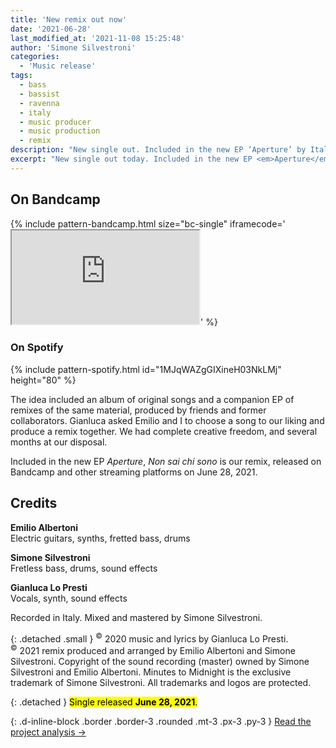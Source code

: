 ```yaml
---
title: 'New remix out now'
date: '2021-06-28'
last_modified_at: '2021-11-08 15:25:48'
author: 'Simone Silvestroni'
categories: 
  - 'Music release'
tags:
  - bass
  - bassist
  - ravenna
  - italy
  - music producer
  - music production
  - remix
description: "New single out. Included in the new EP ‘Aperture’ by Italian artist Nevica, ‘Non sai chi sono’ is the remix by Emilio Albertoni and Minutes to Midnight."
excerpt: "New single out today. Included in the new EP <em>Aperture</em>, <em>Non sai chi sono</em> is the remix of an original song by Italian artist and producer Nevica, aka Gianluca Lo Presti."
---
```

## On Bandcamp

{% include pattern-bandcamp.html size="bc-single" iframecode='<iframe src="https://bandcamp.com/EmbeddedPlayer/track=2164870187/size=large/bgcol=ffffff/linkcol=0687f5/tracklist=false/artwork=small/transparent=true/" seamless><a href="https://minutestomidnight.bandcamp.com/track/non-sai-chi-sono-remix">Non sai chi sono (remix) by Minutes to Midnight + Emilio Albertoni</a></iframe>' %}

### On Spotify

{% include pattern-spotify.html id="1MJqWAZgGIXineH03NkLMj" height="80" %}

The idea included an album of original songs and a companion EP of remixes of the same material, produced by friends and former collaborators. Gianluca asked Emilio and I to choose a song to our liking and produce a remix together. We had complete creative freedom, and several months at our disposal.

Included in the new EP *Aperture*, *Non sai chi sono* is our remix, released on Bandcamp and other streaming platforms on June 28, 2021.

## Credits

**Emilio Albertoni**<br>
Electric guitars, synths, fretted bass, drums

**Simone Silvestroni**<br>
Fretless bass, drums, sound effects

**Gianluca Lo Presti**<br>Vocals, synth, sound effects

Recorded in Italy. Mixed and mastered by Simone Silvestroni.

{: .detached .small }
<sup>&copy;</sup> 2020 music and lyrics by Gianluca Lo Presti.  
<sup>&copy;</sup> 2021 remix produced and arranged by Emilio Albertoni and Simone Silvestroni. Copyright of the sound recording (master) owned by Simone Silvestroni and Emilio Albertoni. Minutes to Midnight is the exclusive trademark of Simone Silvestroni. All trademarks and logos are protected.

{: .detached }
<mark class="m2m-highlight small">Single released <strong>June 28, 2021</strong>.</mark>

{: .d-inline-block .border .border-3 .rounded .mt-3 .px-3 .py-3 }
[Read the project analysis →](/work/music/non-sai-chi-sono/)